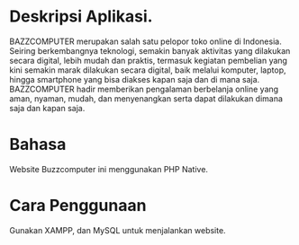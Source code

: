 # Deskripsi Aplikasi.
BAZZCOMPUTER merupakan salah satu pelopor toko online di Indonesia. Seiring berkembangnya teknologi, semakin banyak aktivitas yang dilakukan secara digital, lebih mudah dan praktis, termasuk kegiatan pembelian yang kini semakin marak dilakukan secara digital, baik melalui komputer, laptop, hingga smartphone yang bisa diakses kapan saja dan di mana saja. BAZZCOMPUTER hadir memberikan pengalaman berbelanja online yang aman, nyaman, mudah, dan menyenangkan serta dapat dilakukan dimana saja dan kapan saja.

# Bahasa
Website Buzzcomputer ini menggunakan  PHP Native.

# Cara Penggunaan
Gunakan XAMPP, dan MySQL untuk menjalankan website.
